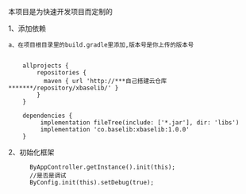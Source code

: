 本项目是为快速开发项目而定制的

1、添加依赖

    a、在项目根目录里的build.gradle里添加,版本号是你上传的版本号

  
        allprojects {
            repositories {
              maven { url 'http://***自己搭建云仓库*******/repository/xbaselib/' }
            }
        }
        
        dependencies {
             implementation fileTree(include: ['*.jar'], dir: 'libs')
             implementation 'co.baselib:xbaselib:1.0.0'
        }
        
        
2、初始化框架        
        
          ByAppController.getInstance().init(this);
          //是否是调试
          ByConfig.init(this).setDebug(true);
        
        
        
        





    





